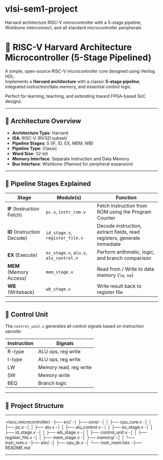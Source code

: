 # vlsi-sem1-project
Harvard architecture RISC-V microcontroller with a 5-stage pipeline, Wishbone interconnect, and all standard microcontroller peripherals 
# 🚀 RISC-V Harvard Architecture Microcontroller (5-Stage Pipelined)

A simple, open-source RISC-V microcontroller core designed using Verilog HDL.  
Implements a **Harvard architecture** with a classic **5-stage pipeline**, integrated instruction/data memory, and essential control logic.

Perfect for learning, teaching, and extending toward FPGA-based SoC designs.

---

## 📐 Architecture Overview

- **Architecture Type**: Harvard
- **ISA**: RISC-V (RV32I subset)
- **Pipeline Stages**: 5 (IF, ID, EX, MEM, WB)
- **Pipeline Type**: Classic
- **Word Size**: 32-bit
- **Memory Interface**: Separate Instruction and Data Memory
- **Bus Interface**: Wishbone (Planned for peripheral expansion)

---

## 🔁 Pipeline Stages Explained

| Stage | Module(s) | Function |
|-------|-----------|----------|
| **IF** (Instruction Fetch) | `pc.v`, `instr_rom.v` | Fetch instruction from ROM using the Program Counter |
| **ID** (Instruction Decode) | `id_stage.v`, `register_file.v` | Decode instruction, extract fields, read registers, generate immediate |
| **EX** (Execute) | `ex_stage.v`, `alu.v`, `alu_control.v` | Perform arithmetic, logic, and branch comparison |
| **MEM** (Memory Access) | `mem_stage.v` | Read from / Write to data memory (`lw`, `sw`) |
| **WB** (Writeback) | `wb_stage.v` | Write result back to register file |

---

## 🧠 Control Unit

The `control_unit.v` generates all control signals based on instruction opcode:

| Instruction | Signals |
|-------------|---------|
| R-type      | ALU ops, reg write |
| I-type      | ALU ops, reg write |
| LW          | Memory read, reg write |
| SW          | Memory write |
| BEQ         | Branch logic |

---

## 📁 Project Structure
---

-riscv_microcontroller/
-├── src/
-│ ├── core/
-│ │ ├── cpu_core.v
-│ │ ├── pc.v
-│ │ ├── alu.v
-│ │ ├── alu_control.v
-│ │ ├── ex_stage.v
-│ │ ├── id_stage.v
-│ │ ├── wb_stage.v
-│ │ ├── control_unit.v
-│ │ ├── register_file.v
-│ │ ├── mem_stage.v
-│ ├── memory/
-│ │ └── instr_rom.v
-├── sim/
-│ ├── cpu_tb.v
-│ └── instr_mem.hex
-├── README.md

---
